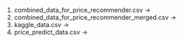 1. combined_data_for_price_recommender.csv
->
3. combined_data_for_price_recommender_merged.csv
->
5. kaggle_data.csv
->
7. price_predict_data.csv
->
